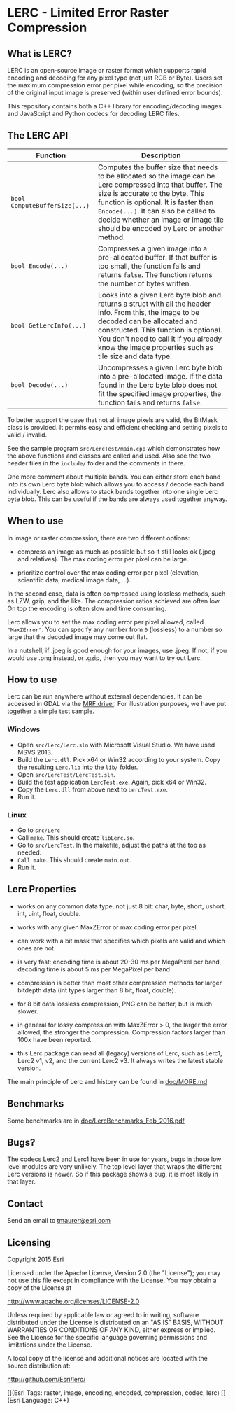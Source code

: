 # LERC - Limited Error Raster Compression

## What is LERC?

LERC is an open-source image or raster format which supports rapid encoding and decoding for any pixel type (not just RGB or Byte). Users set the maximum compression error per pixel while encoding, so the precision of the original input image is preserved (within user defined error bounds).

This repository contains both a C++ library for encoding/decoding images and JavaScript and Python codecs for decoding LERC files.

## The LERC API

Function | Description
--- | ---
`bool ComputeBufferSize(...)` | Computes the buffer size that needs to be allocated so the image can be Lerc compressed into that buffer. The size is accurate to the byte. This function is optional. It is faster than `Encode(...)`. It can also be called to decide whether an image or image tile should be encoded by Lerc or another method.
`bool Encode(...)` | Compresses a given image into a pre-allocated buffer. If that buffer is too small, the function fails and returns `false`. The function returns the number of bytes written.
`bool GetLercInfo(...)` | Looks into a given Lerc byte blob and returns a struct with all the header info. From this, the image to be decoded can be allocated and constructed. This function is optional. You don't need to call it if you already know the image properties such as tile size and data type.
`bool Decode(...)` | Uncompresses a given Lerc byte blob into a pre-allocated image. If the data found in the Lerc byte blob does not fit the specified image properties, the function fails and returns `false`.


To better support the case that not all image pixels are valid, the BitMask class is provided. It permits easy and efficient checking and setting pixels to valid / invalid.

See the sample program `src/LercTest/main.cpp` which demonstrates how the above functions and classes are called and used. Also see the two header files in the `include/` folder and the comments in there.

One more comment about multiple bands. You can either store each band into its own Lerc byte blob which allows you to access / decode each band individually. Lerc also allows to stack bands together into one single Lerc byte blob. This can be useful if the bands are always used together anyway.

## When to use

In image or raster compression, there are two different options:

- compress an image as much as possible but so it still looks ok
  (.jpeg and relatives). The max coding error per pixel can be large.

- prioritize control over the max coding error per pixel (elevation,
  scientific data, medical image data, ...).

In the second case, data is often compressed using lossless methods, such as LZW, gzip, and the like. The compression ratios achieved are often low. On top the encoding is often slow and time consuming.

Lerc allows you to set the max coding error per pixel allowed, called `"MaxZError"`. You can specify any number from `0` (lossless) to a number so large that the decoded image may come out flat.

In a nutshell, if .jpeg is good enough for your images, use .jpeg. If not, if you would use .png instead, or .gzip, then you may want to try out Lerc.

## How to use

Lerc can be run anywhere without external dependencies.  It can be accessed in GDAL via the [MRF driver](https://github.com/nasa-gibs/mrf).  For illustration purposes, we have put together a simple test sample.

### Windows

- Open `src/Lerc/Lerc.sln` with Microsoft Visual Studio. We have used MSVS 2013.
- Build the `Lerc.dll`. Pick x64 or Win32 according to your system. Copy the resulting `Lerc.lib` into the `lib/` folder.
- Open `src/LercTest/LercTest.sln`.
- Build the test application `LercTest.exe`. Again, pick x64 or Win32.
- Copy the `Lerc.dll` from above next to `LercTest.exe`.
- Run it.

### Linux

- Go to `src/Lerc`
- Call `make`. This should create `libLerc.so`.
- Go to `src/LercTest`. In the makefile, adjust the paths at the top as needed.
- `Call make`. This should create `main.out`.
- Run it.

## Lerc Properties

- works on any common data type, not just 8 bit:
  char, byte, short, ushort, int, uint, float, double.

- works with any given MaxZError or max coding error per pixel.

- can work with a bit mask that specifies which pixels are valid
  and which ones are not.

- is very fast: encoding time is about 20-30 ms per MegaPixel per band, decoding time is about 5 ms per MegaPixel per band.

- compression is better than most other compression methods for
  larger bitdepth data (int types larger than 8 bit, float, double).  

- for 8 bit data lossless compression, PNG can be better, but is
  much slower.

- in general for lossy compression with MaxZError > 0, the larger
  the error allowed, the stronger the compression.
  Compression factors larger than 100x have been reported.

- this Lerc package can read all (legacy) versions of Lerc, such as Lerc1, Lerc2 v1, v2, and the current Lerc2 v3. It always writes the latest stable version.

The main principle of Lerc and history can be found in [doc/MORE.md](doc/MORE.md)

## Benchmarks

Some benchmarks are in
[doc/LercBenchmarks_Feb_2016.pdf](doc/LercBenchmarks_Feb_2016.pdf)

## Bugs?

The codecs Lerc2 and Lerc1 have been in use for years, bugs in those low level modules are very unlikely. The top level layer that wraps the different Lerc versions is newer. So if this package shows a bug, it is most likely in that layer.

## Contact

Send an email to <a href="mailto:tmaurer@esri.com">tmaurer@esri.com</a>

## Licensing

Copyright 2015 Esri

Licensed under the Apache License, Version 2.0 (the "License");
you may not use this file except in compliance with the License.
You may obtain a copy of the License at

http://www.apache.org/licenses/LICENSE-2.0

Unless required by applicable law or agreed to in writing, software distributed under the License is distributed on an "AS IS" BASIS, WITHOUT WARRANTIES OR CONDITIONS OF ANY KIND, either express or implied.
See the License for the specific language governing permissions and limitations under the License.

A local copy of the license and additional notices are located with the source distribution at:

http://github.com/Esri/lerc/

[](Esri Tags: raster, image, encoding, encoded, compression, codec, lerc)
[](Esri Language: C++)
